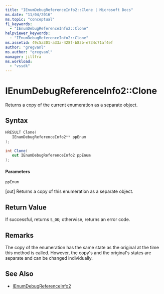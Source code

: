 ```yaml
---
title: "IEnumDebugReferenceInfo2::Clone | Microsoft Docs"
ms.date: "11/04/2016"
ms.topic: "conceptual"
f1_keywords:
  - "IEnumDebugReferenceInfo2::Clone"
helpviewer_keywords:
  - "IEnumDebugReferenceInfo2::Clone"
ms.assetid: 49c5a301-a33a-428f-b83b-e734c71af4ef
author: "gregvanl"
ms.author: "gregvanl"
manager: jillfra
ms.workload:
  - "vssdk"
---
```

# IEnumDebugReferenceInfo2::Clone
Returns a copy of the current enumeration as a separate object.

## Syntax

```cpp
HRESULT Clone(
   IEnumDebugReferenceInfo2** ppEnum
);
```

```csharp
int Clone(
   out IEnumDebugReferenceInfo2 ppEnum
);
```

#### Parameters
 `ppEnum`

 [out] Returns a copy of this enumeration as a separate object.

## Return Value
 If successful, returns `S_OK`; otherwise, returns an error code.

## Remarks
 The copy of the enumeration has the same state as the original at the time this method is called. However, the copy's and the original's states are separate and can be changed individually.

## See Also
- [IEnumDebugReferenceInfo2](../../../extensibility/debugger/reference/ienumdebugreferenceinfo2.md)
